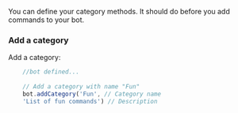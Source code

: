 You can define your category methods. It should do before you add commands to your bot.

### Add a category

Add a category:

```js
	//bot defined...
	
	// Add a category with name "Fun"
	bot.addCategory('Fun', // Category name
	'List of fun commands') // Description
```
